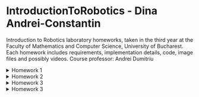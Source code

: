 # IntroductionToRobotics - Dina Andrei-Constantin
Introduction to Robotics laboratory homeworks, taken in the third year at the Faculty of Mathematics and Computer Science, University of Bucharest.
Each homework includes requirements, implementation details, code, image files and possibly videos. 
Course professor: Andrei Dumitriu


<details>
<summary>Homework 1</summary>
<br>

Task Requirements: "Use a separate potentiometer in controlling each of the color of the RGB led (Red, Green and Blue).  The control must be done with digital electronics(aka you must read the value of the potentiometer with Arduino, and write a mapped value to each of the pins connected to the led."

Pictures of the setup:

<img src="https://user-images.githubusercontent.com/99658689/197361062-53204f3e-b34f-4619-b5c0-541bb6c48442.jpg" width="360" height="640" />
<img src="https://user-images.githubusercontent.com/99658689/197361065-4734f1a1-75c0-46c6-82d4-7b6c7cbc0139.jpg" width="360" height="640" />
<img src="https://user-images.githubusercontent.com/99658689/197361066-807e18ae-effc-4eeb-9697-51db8d0ee09e.jpg" width="360" height="640" />
<img src="https://user-images.githubusercontent.com/99658689/197361067-ed2d10cd-f074-4884-9254-b36322cb8759.jpg" width="360" height="640" />
<img src="https://user-images.githubusercontent.com/99658689/197361068-f04b71ca-1c5e-4565-8f69-07c58bb295ad.jpg" width="360" height="640" />
<img src="https://user-images.githubusercontent.com/99658689/197361069-b1e2d4fa-e1c6-48f1-9a74-ac192e90afe3.jpg" width="360" height="640" />
<img src="https://user-images.githubusercontent.com/99658689/197361070-ca0e6c88-79ed-49cd-9ffd-dd0ab1e8f10f.jpg" width="360" height="640" />
<img src="https://user-images.githubusercontent.com/99658689/197361071-b073e61d-a1c7-42f9-ba83-6fb0a0ecb830.jpg" width="360" height="640" />
  

A video of the project in which you can see the way everything works:
https://youtu.be/HYCs1vSOPmo

Source code:

```
const int redLedPin = 11;
const int blueLedPin = 10;
const int greenLedPin = 9;

const int pinRedLevel = A3;
const int pinGreenLevel = A5;
const int pinBlueLevel = A4;

const int LOWER_BOUND_ANALOG_READ = 0;
const int HIGHER_BOUND_ANALOG_READ = 1023;
const int LOWER_BOUND_ANALOG_WRITE = 0;
const int HIGHER_BOUND_ANALOG_WRITE = 255;

int rawRedValue, rawGreenValue, rawBlueValue;
int RGBredValue, RGBgreenValue, RGBblueValue;

void setup() {
  pinMode(redLedPin, OUTPUT);
  pinMode(blueLedPin, OUTPUT);
  pinMode(greenLedPin, OUTPUT);
  pinMode(pinRedLevel, INPUT);
  pinMode(pinBlueLevel, INPUT);
  pinMode(pinGreenLevel, INPUT);
  
  Serial.begin(9600);
}

void loop() {
  // citim valorile de tip input, valoare intreagi din [0,1023]
  rawGreenValue = analogRead(pinGreenLevel); 
  rawRedValue = analogRead(pinRedLevel);
  rawBlueValue = analogRead(pinBlueLevel);
  
  // transformam valorile citite in valori din intervalul [0,255]
  RGBredValue = map(rawRedValue, LOWER_BOUND_ANALOG_READ, HIGHER_BOUND_ANALOG_READ, LOWER_BOUND_ANALOG_WRITE, HIGHER_BOUND_ANALOG_WRITE);
  RGBgreenValue = map(rawGreenValue, LOWER_BOUND_ANALOG_READ, HIGHER_BOUND_ANALOG_READ, LOWER_BOUND_ANALOG_WRITE, HIGHER_BOUND_ANALOG_WRITE);
  RGBblueValue = map(rawBlueValue, LOWER_BOUND_ANALOG_READ, HIGHER_BOUND_ANALOG_READ, LOWER_BOUND_ANALOG_WRITE, HIGHER_BOUND_ANALOG_WRITE);;
  
  // vom seta un threshold in cazul in care device-ul de input nu este perfect: valoriile < 5 se considera ca fiind 0
  if (RGBredValue < 5)
    RGBredValue = 0;

  if (RGBgreenValue < 5)
    RGBgreenValue = 0;

  if (RGBblueValue < 5)
    RGBblueValue = 0;
  
  // trimitem semnalul catre LED
  assignRGBtoLed(RGBredValue, RGBgreenValue, RGBblueValue);
}

void assignRGBtoLed(int r, int g, int b){
  // functia seteaza intensitatile de rosu, verde si albastru LED-ului nostru
  analogWrite(redLedPin, r);
  analogWrite(blueLedPin, g);
  analogWrite(greenLedPin, b);
}
```
</details>




<details>
<summary>Homework 2</summary>
<br>

Task Requirements: 
  Building  the  traffic  lights  for  a  crosswalk.   Using 2 LEDs to represent the traffic lights for people (red and green) and 3 LEDs to represent the traffic lights for cars (red, yellow and green). See the states it needs to go through:
    <br> 1. State 1 (default, reinstated after state 4 ends):  green light for cars,red  light  for  people,  no  sounds.   Duration:  indefinite,  changed  bypressing the button.
    <br> 2. State 2 (initiated by counting down 8 seconds after a button press):the  light  should  be  yellow  for  cars,  red  for  people  and  no  sounds.Duration:  3 seconds.
    <br> 3. State 3 (initiated after state 2 ends):  red for cars, green for peopleand a beeping sound from the buzzer at a constant interval. Duration:8 seconds.
    <br> 4. State 4 (initiated after state 3 ends):  red for cars,blinking greenfor people and a beeping sound from the buzzer,  at a constant in-terval,  faster than the beeping in state 3.  This state should last 4seconds.
  
  Note: pressing the button in any state other than state 1 will not yield any actions.

Pictures of the setup:

<img src="https://user-images.githubusercontent.com/99658689/199517632-51095031-59dc-4b2b-be39-d3efe7a342c0.jpg" width="360" height="640" />
  
A video of the project in which you can see the way everything works: https://youtu.be/fbVpC9-l-Uo

Source code:

```
// used pins

const int buttonPin = 5;
const int buzzerPin = 6;

const int pedestrianGreenPin = 7;
const int pedestrianRedPin = 8;

const int carGreenPin = 9;
const int carYellowPin = 10;
const int carRedPin = 11;

// used values
const int pedestrianWaitTime = 8000;
const int yellowLightTimer = 3000;
const int pedestrianGreenLightTimer = 8000;
const int pedestrianGreenLightTimer2 = 4000;
const int soundFrequency = 10000;
const int beepingInterval1 = 500;
const int beepingInterval2 = 250;

int sequenceTime = 0;

byte buttonState = 0;
byte currentButtonState = 0;
byte previousButtonState = 0;

bool buttonIsPressable = true;
bool buzzerOn = false;

int buttonPressCount = 0;
byte minimumPressTime = 50;
bool pedestrianGreenLightOn = false;

unsigned long lastReadingTime = 0;
unsigned long waitingSequence, yellowLightSequence, pedestrianGreenLightSequence1, pedestrianGreenLightSequence2;
unsigned long lastBuzzTimer = 0;

void setup() {
  pinMode(buttonPin, INPUT_PULLUP);
  pinMode(buzzerPin, OUTPUT);
  pinMode(pedestrianGreenPin, OUTPUT);
  pinMode(pedestrianRedPin, OUTPUT);
  pinMode(carGreenPin, OUTPUT);
  pinMode(carRedPin, OUTPUT);
  pinMode(carYellowPin, OUTPUT);

  Serial.begin(9600);
}

void loop() {

  constrain(buttonPressCount, 0, 2);


  if (buttonPressCount == 0){
    noTone(buzzerPin);
    digitalWrite(pedestrianGreenPin, LOW);
    digitalWrite(pedestrianRedPin, HIGH);
    digitalWrite(carRedPin, LOW);
    digitalWrite(carGreenPin, HIGH);
    digitalWrite(carYellowPin, LOW);
  }

  currentButtonState = !digitalRead(buttonPin);


  if (buttonIsPressable)
    if (currentButtonState != previousButtonState)
      if (millis() - lastReadingTime > minimumPressTime)
          {
            buttonPressCount++;
            previousButtonState = currentButtonState;
            lastReadingTime = millis();
            if (buttonPressCount % 2 == 0){
              waitingSequence = millis() + pedestrianWaitTime;
              yellowLightSequence = yellowLightTimer + waitingSequence;
              pedestrianGreenLightSequence1 = pedestrianGreenLightTimer + yellowLightSequence;
              pedestrianGreenLightSequence2 = pedestrianGreenLightTimer2 + pedestrianGreenLightSequence1;
            }
          }

  if (buttonPressCount % 2 == 0 && buttonPressCount){
    buttonIsPressable = false; // in case a pedestrian spams the button, it will only initiate a sequence the first time it's pressed

    if (millis() < waitingSequence); // pedestrians waiting for green light timer

    else if (millis() < yellowLightSequence){
        digitalWrite(carGreenPin, LOW);
        digitalWrite(carYellowPin, HIGH);
        delay(1);
    }  

    else if (millis() < pedestrianGreenLightSequence1){
      digitalWrite(carYellowPin, LOW);
      digitalWrite(carRedPin, HIGH);
      if (millis() - lastBuzzTimer > beepingInterval1)
        {
        if (buzzerOn)
          noTone(buzzerPin);
        else tone(buzzerPin, soundFrequency, pedestrianGreenLightTimer);
        lastBuzzTimer = millis();
        buzzerOn = !buzzerOn;
        pedestrianGreenLightOn = true;
        }
      
      digitalWrite(pedestrianGreenPin, HIGH);
      digitalWrite(pedestrianRedPin, LOW);
      delay(1);

    }  
    else if (millis() < pedestrianGreenLightSequence2){
      if (millis() - lastBuzzTimer > beepingInterval2)
        {
        if (buzzerOn){
          digitalWrite(pedestrianGreenPin, LOW);
          noTone(buzzerPin);

        }
        else {         
          digitalWrite(pedestrianGreenPin, HIGH);
          tone(buzzerPin, soundFrequency, pedestrianGreenLightTimer);
        }

        lastBuzzTimer = millis();
        buzzerOn = !buzzerOn;
        pedestrianGreenLightOn = !pedestrianGreenLightOn;
        }
      
      delay(1);

    }  
    else{
      noTone(buzzerPin);
      digitalWrite(pedestrianGreenPin, LOW);
      digitalWrite(pedestrianRedPin, HIGH);
      digitalWrite(carRedPin, LOW);
      digitalWrite(carGreenPin, HIGH);
      digitalWrite(carYellowPin, LOW);
      delay(1);
      buttonIsPressable=true;
    }  
    
  }  
  delay(1);    
}
```
</details>

  
<details>
<summary>Homework 3</summary>
<br>

Task Requirements: 

  You will use the joystick to control the position ofthe segment and ”draw” on the display.  The movement between segment sshould be natural (meaning they should jump from the current positiononly to neighbors, but without passing through ”walls”. The system has the following states:
  <br> 1.State  1 (default,  but  also  initiated  after  a  button  press  in  State2):  Current  position  blinking.   Can  use  the  joystick  to  move  fromone  position  to  neighbors.   Short  pressing  the  button  toggles  state2.  Long pressing the button in state 1 resets the entire display byturning all the segments OFF and moving the current position to thedecimal point.
  <br> 2.State  2(initiated  after  a  button  press  in  State  1):   The  currentsegment  stops  blinking,  adopting  the  state  of  the  segment  beforeselection (ON or OFF). Toggling the X (or Y, you chose) axis shouldchange  the  segment  state  from  ON  to  OFF  or  from  OFF  to  ON.Clicking the joystick should save the segment state and exit back tostate 1.
  
Pictures of the setup:

<img src="https://user-images.githubusercontent.com/99658689/200854800-f2460ecf-d976-42fd-bf2f-4a86a4a3bf6c.jpg" width="360" height="640" />
  
  
A video of the project in which you can see the way everything works: https://youtu.be/9i24RCIUL2s

Source code:

```
// declare all the segments pins
const int pinA = 4;
const int pinB = 5;
const int pinC = 6;
const int pinD = 7;
const int pinE = 8;
const int pinF = 9;
const int pinG = 10;
const int pinDP = 11;

// joystick pins
const int joyXPin = A1;
const int joyYPin = A0;
const int joySWPin = 12;

int blinkingSegment = pinDP; // the blinking pin, when the program starts it should be pinDP

const int joyLeftThreshold = -100;
const int joyRightThreshold = 100;
const int joyDefaultXValue = 0;

const int joyUpThreshold = 100;
const int joyDownThreshold = -100;
const int joyDefaultYValue = 0;

const int neutralThreshold = 200;
bool joyIsNeutral = true;

bool joySWState = HIGH;
bool joyPrevSWState = HIGH;
bool dpState = false;

char nextTransition[] = "NEUTRAL";
char lastTransition[] = "NEUTRAL";

char movementStateOY[] = "NEUTRAL";
int absValueX, absValueY;

bool segmentBlinkingOn = true;
unsigned long lastChangeInBlinking = 0;
unsigned long lastReadSWState = 0;
long pressTime = 0;
long releaseTime = 0;

int blinkingInterval = 500;

const int segSize = 8;
// modify if you have common anode
bool commonAnode = false; 

byte segmentOn = HIGH;
int segments[segSize] = { 
  pinA, pinB, pinC, pinD, pinE, pinF, pinG, pinDP
};

int currentDigit = 0;

const int noOfDigits = 10;
byte digitMatrix[noOfDigits][segSize - 1] = {
// a  b  c  d  e  f  g
  {1, 1, 1, 1, 1, 1, 0}, // 0
  {0, 1, 1, 0, 0, 0, 0}, // 1
  {1, 1, 0, 1, 1, 0, 1}, // 2
  {1, 1, 1, 1, 0, 0, 1}, // 3
  {0, 1, 1, 0, 0, 1, 1}, // 4
  {1, 0, 1, 1, 0, 1, 1}, // 5
  {1, 0, 1, 1, 1, 1, 1}, // 6
  {1, 1, 1, 0, 0, 0, 0}, // 7
  {1, 1, 1, 1, 1, 1, 1}, // 8
  {1, 1, 1, 1, 0, 1, 1}  // 9
};

int statePinA = LOW;
int statePinB = LOW;
int statePinC = LOW;
int statePinD = LOW;
int statePinE = LOW;
int statePinF = LOW;
int statePinG = LOW;
int statePinDP = LOW;
int stateCurrentPin = LOW;
char movementStateOX[] = "NEUTRAL";

bool buttonWasReleased = true;
int totalPressedTime = 0;
bool segmentActualized = true;
int currentBlink = LOW;
bool blinkingMode = true;
int shortPressTime = 1000;

int analogReadMinValue = 0;
int analogReadMaxValue = 1023;
int mappedMinAnalogValue = -512;
int mappedMaxAnalogValue = 511;

void setup() {
  // initialize all the pins
  for (int i = 0; i < segSize; i++) {
    pinMode(segments[i], OUTPUT);
  }
  pinMode(joySWPin, INPUT_PULLUP);
  if (commonAnode == true) {
    segmentOn = !segmentOn;
  }
  
  Serial.begin(9600);
}

void loop() {

 
  joySWState = digitalRead(joySWPin);
  
  if(joySWState != joyPrevSWState)
    {

    if (joySWState == LOW)
      {
        pressTime = millis();
        buttonWasReleased = false;
      }

    else if (!buttonWasReleased)
      {
      releaseTime = millis();
      buttonWasReleased = true;
      totalPressedTime = releaseTime - pressTime;
      segmentActualized = false;
      }
    }



  joyPrevSWState = joySWState;

  if (releaseTime - pressTime > 0 && !segmentActualized)
  {
    if (releaseTime - pressTime < shortPressTime ) // short press
      {
        blinkingMode = !blinkingMode;
        segmentActualized = true;
      } 

      else // long press
        {
        statePinA = LOW;
        statePinB = LOW;
        statePinC = LOW;
        statePinD = LOW;
        statePinE = LOW;
        statePinF = LOW;
        statePinG = LOW;
        statePinDP = LOW;
        digitalWrite(pinA, statePinA);
        digitalWrite(pinB, statePinB);  
        digitalWrite(pinC, statePinC);
        digitalWrite(pinD, statePinD);
        digitalWrite(pinE, statePinE);
        digitalWrite(pinF, statePinF);
        digitalWrite(pinG, statePinG);
        digitalWrite(pinDP, statePinDP);
        segmentActualized = true;
        blinkingSegment = pinDP;
        //resetting the board
        }
  }



  int joyY = analogRead(joyYPin);
  int joyX = analogRead(joyXPin);
  joyY = map(joyY, analogReadMinValue, analogReadMaxValue, mappedMinAnalogValue, mappedMaxAnalogValue);
  joyX = map(joyX, analogReadMinValue, analogReadMaxValue, mappedMinAnalogValue, mappedMaxAnalogValue);
  strcpy(nextTransition, "NEUTRAL");

  // we have the values for x and y transposed in an interval [-512, 511]
  // checking the direction the joystick points to

  if (joyY > joyUpThreshold)
    {
      strcpy(movementStateOY, "UP");
      absValueY = joyY - joyUpThreshold;
    }

  else if (joyY < joyDownThreshold)
    {
      strcpy(movementStateOY, "DOWN");
      absValueY = joyDownThreshold - joyY;
    }
    
  if (joyX > joyLeftThreshold)
    {
      strcpy(movementStateOX, "RIGHT");
      absValueX = joyX - joyLeftThreshold;
    }
  else if (joyX < joyRightThreshold)
    {
      strcpy(movementStateOX, "LEFT");
      absValueX = joyRightThreshold -  joyX;
    }

  // if the joystick is not moved enough, we will consider its position is neutral
  if (abs (joyX - joyDefaultXValue) < neutralThreshold)
    strcpy(movementStateOX, "NEUTRAL");
  if (abs (joyY - joyDefaultYValue) < neutralThreshold)
    strcpy(movementStateOY, "NEUTRAL");
  

  strcpy(nextTransition, absValueX < absValueY ? movementStateOY : movementStateOX); // save the transition for the next step: for example, if the joystick is both pointed down and a little to the right, it will be considered as pointing down

  if (blinkingMode){ // if the segment is blinking, just blink and move between segments using the joystick

    if (millis() - lastChangeInBlinking > blinkingInterval) // blinking 
      {
        digitalWrite(blinkingSegment, currentBlink);
        
        if (currentBlink == LOW)
          currentBlink = HIGH;
        else currentBlink = LOW;

        lastChangeInBlinking = millis();
      }


    if (strcmp(nextTransition, lastTransition)) // moving between segments. We will check if the joystick changed positions between moves. We do this because we dont want to move up 100 positions in one little movement of the joystick, just once
      {
        stateCurrentPin = getSegmentState(blinkingSegment); // find the next segment
        digitalWrite(blinkingSegment, stateCurrentPin); // if we move away from the segment, the state should be the same as before we "arrived" there
        blinkingSegment = changeSegment(blinkingSegment, nextTransition); // move to the next segment
        strcpy(lastTransition, nextTransition); // save the last transition
      }

  }

  else { // in this mode we change the selected segment state using up and down movements of the joystick
      if ((!strcmp(nextTransition, "UP") || !strcmp(nextTransition, "DOWN")) && strcmp(nextTransition, lastTransition))
      {
            if (blinkingSegment == pinA)
              statePinA = !statePinA;
            if (blinkingSegment == pinB)
              statePinB = !statePinB;
            if (blinkingSegment == pinC)
              statePinC = !statePinC;
            if (blinkingSegment == pinD)
              statePinD = !statePinD;
            if (blinkingSegment == pinE)
              statePinE = !statePinE;
            if (blinkingSegment == pinF)
              statePinF = !statePinF;
            if (blinkingSegment == pinG)
              statePinG = !statePinG;
            if (blinkingSegment == pinDP)
              statePinDP = !statePinDP;

            stateCurrentPin = getSegmentState(blinkingSegment);
            digitalWrite(blinkingSegment, stateCurrentPin);
            
            strcpy(lastTransition, nextTransition);
      }
  } 
}

int getSegmentState (int pin){
  if (pin == pinA)
    return statePinA;
  if (pin == pinB)
    return statePinB;
  if (pin == pinC)
    return statePinC;
  if (pin == pinD)
    return statePinD;
  if (pin == pinE)
    return statePinE;
  if (pin == pinF)
    return statePinF;
  if (pin == pinG)
    return statePinG;
  if (pin == pinDP)
    return statePinDP;
  
}
int changeSegment (int currentSegment, char transition[]){
  // the function returns the next segment we move to (if we can move to another segment through the movement stored in transition parameter)
  if (!strcmp(transition, "NEUTRAL"))
    return currentSegment;
  switch(currentSegment){
    case (pinA):
      if (!strcmp(transition, "LEFT"))
        return pinF;
      if (!strcmp(transition, "RIGHT"))
        return pinB;
      if (!strcmp(transition, "UP"))
        return currentSegment;
      if (!strcmp(transition, "DOWN"))
        return pinG;
      break;

    case (pinB):
      if (!strcmp(transition, "LEFT"))
        return pinF;
      if (!strcmp(transition, "RIGHT"))
        return currentSegment;
      if (!strcmp(transition, "UP"))
        return pinA;
      if (!strcmp(transition, "DOWN"))
        return pinG;
      break;

    case (pinC):
      if (!strcmp(transition, "LEFT"))
        return pinE;
      if (!strcmp(transition, "RIGHT"))
        return pinDP;
      if (!strcmp(transition, "UP"))
        return pinG;
      if (!strcmp(transition, "DOWN"))
        return pinD;
      break;

    case (pinD):
      if (!strcmp(transition, "LEFT"))
        return pinE;
      if (!strcmp(transition, "RIGHT"))
        return pinC;
      if (!strcmp(transition, "UP"))
        return pinG;
      if (!strcmp(transition, "DOWN"))
        return currentSegment;     
      break;

    case (pinE):
      if (!strcmp(transition, "LEFT"))
        return currentSegment;
      if (!strcmp(transition, "RIGHT"))
        return pinC;
      if (!strcmp(transition, "UP"))
        return pinG;
      if (!strcmp(transition, "DOWN"))
        return pinD;
      break;

    case (pinF):
      if (!strcmp(transition, "LEFT"))
        return currentSegment;
      if (!strcmp(transition, "RIGHT"))
        return pinB;
      if (!strcmp(transition, "UP"))
        return pinA;
      if (!strcmp(transition, "DOWN"))
        return pinG;
      break;

    case (pinG):
      if (!strcmp(transition, "LEFT"))
        return currentSegment;
      if (!strcmp(transition, "RIGHT"))
        return currentSegment;
      if (!strcmp(transition, "UP"))
        return pinA;
      if (!strcmp(transition, "DOWN"))
        return pinD;
      break;

    case (pinDP):
      if (!strcmp(transition, "LEFT"))
        return pinC;
      if (!strcmp(transition, "RIGHT"))
        return currentSegment;
      if (!strcmp(transition, "UP"))
        return currentSegment;
      if (!strcmp(transition, "DOWN"))
        return currentSegment;
      break;

  }

}
```
</details>
  
  
  
 
  
<details>
<summary>Homework 3</summary>
<br>

Task Requirements: 

TBA
  
Pictures of the setup:

<img src="https://user-images.githubusercontent.com/99658689/202426602-97054055-9548-4e72-9ea7-5385e2a38fe9.jpg" width="360" height="640" />
  
A video of the project in which you can see the way everything works: https://youtu.be/soZ97woMAm0

Source code:

```
//DS= [D]ata [S]torage - data
//STCP= [ST]orage [C]lock [P]in latch
//SHCP= [SH]ift register [C]lock [P]in clock
 
#define movingState 0
#define modifyValueState 1

const int UP = 1;
const int DOWN = -1;
const int NEUTRAL = 0;
const int LEFT = 2;
const int RIGHT = -2;

const int latchPin = 11; // STCP to 12 on Shift Register
const int clockPin = 10; // SHCP to 11 on Shift Register
const int dataPin = 12; // DS to 14 on Shift Register
 
const int joyXPin = A0;
const int joyYPin = A1;
const int joySWPin = 8;
  
const int joyLeftThreshold = 300;
const int joyRightThreshold = 700;
const int joyDefaultXValue = 450;
 
const int joyUpThreshold = 700;
const int joyDownThreshold = 300;
const int joyDefaultYValue = 450;
 
const int neutralThreshold = 450;
 
const int segD1 = 7;
const int segD2 = 6;
const int segD3 = 5;
const int segD4 = 4;
 
const byte regSize = 8; // 1 byte aka 8 bits

const int displayCount = 4;
const int encodingsNumber = 17;
const int DP = 16; // we will use this later to turn on a DP

bool joySWState = HIGH;
bool joyPrevSWState = HIGH;
 

const int segSize = 8;
int nextTransition;
int lastTransition; 
 
bool segmentBlinkingOn = true;
unsigned long lastChangeInBlinking = 0;
long pressTime = 0;
long releaseTime = 0;
 
int blinkingInterval = 500;
 
byte segmentOn = HIGH;
 
int displayDigits[] = {
  segD1, segD2, segD3, segD4
};

bool buttonWasReleased = true;
int totalPressedTime = 0;
bool segmentActualized = true;
int shortPressTime = 1000;
 
unsigned long displayedNumber = 0; // the number displayed on the 4 digits 7 segment display

int byteEncodings[encodingsNumber] = { // encoding matrix for our hex digits + DP
//A B C D E F G DP 
  B11111100, // 0 
  B01100000, // 1
  B11011010, // 2
  B11110010, // 3
  B01100110, // 4
  B10110110, // 5
  B10111110, // 6
  B11100000, // 7
  B11111110, // 8
  B11110110, // 9
  B11101110, // A
  B00111110, // b
  B10011100, // C
  B01111010, // d
  B10011110, // E
  B10001110,  // F
  B00000001 // DP
};
 
int currentPosition = 0; // 0/1/2/3, depending on which digit we are currently on
 
byte currentState = 0; // can be movingState (state 1) or modifyValueState (state 2)

int joyX, joyY; // values read by the joystick

void setup() {
  // put your setup code here, to run once:
  pinMode(latchPin, OUTPUT);
  pinMode(clockPin, OUTPUT);
  pinMode(dataPin, OUTPUT);
  pinMode(joySWPin, INPUT_PULLUP);
 
  for (int i = 0; i < displayCount; i++) {
    pinMode(displayDigits[i], OUTPUT);
    digitalWrite(displayDigits[i], LOW);
  }  
  Serial.begin(9600);
}
 
void loop() {
  // writeNumber(1234); // first test with this and increase the delay inside the writeNumber function
 
 
  joySWState = digitalRead(joySWPin);
 
  if(joySWState != joyPrevSWState)
    {
 
    if (joySWState == LOW)
      {
        pressTime = millis();
        buttonWasReleased = false;
      }
 
    else if (!buttonWasReleased)
      {
      releaseTime = millis();
      buttonWasReleased = true;
      totalPressedTime = releaseTime - pressTime;
      segmentActualized = false;
      }
    }
 
 
 
  joyPrevSWState = joySWState;
 
  if (releaseTime - pressTime > 0 && !segmentActualized)
  {
    if (releaseTime - pressTime < shortPressTime ) // short press
        {
          segmentActualized = true;
          if (currentState == movingState)
            currentState = modifyValueState;
          else currentState = movingState;
        }
 
      else // long press
        {
          if (currentState == movingState)        //resetting the board
            {
              displayedNumber = 0;
              currentPosition = 0;
              currentState = movingState;
              pressTime = millis();
              releaseTime = millis();
            }
        }
  }
 
 
 
  joyY = analogRead(joyYPin);
  joyX = analogRead(joyXPin);

  nextTransition = NEUTRAL;
 
  // we have the values for x and y transposed in an interval [-512, 511]
  // checking the direction the joystick points to
 

 
  
  if (currentState == movingState)
  {
    if (joyX > joyRightThreshold)
      nextTransition = RIGHT;
    else if (joyX < joyLeftThreshold)
      nextTransition = LEFT;
    else nextTransition = NEUTRAL; 

    // we will determine whether the joystick is standing still (or almost standing still), is moved to the left or to the right

    if (nextTransition != lastTransition) // we check this so we dont spam move to the left/ right. For every left/ right movement of the joystick we will move exactly once
    {
        lastTransition = nextTransition; 

        if (nextTransition == LEFT)
          {
            currentPosition++;
            if (currentPosition > 3)
              currentPosition = 3;

          }
        else if (nextTransition == RIGHT) {
          {
            currentPosition--;
            if (currentPosition < 0)
              currentPosition = 0;
          }
      }
    }


  if (millis() - lastChangeInBlinking < blinkingInterval)
    writeNumberNoDP(displayedNumber);
  else if (millis() - lastChangeInBlinking < 2 * blinkingInterval)
    writeNumber(displayedNumber);
  else lastChangeInBlinking = millis();


  }
 
  else { // the second state, where we modify the current digit value using up/ down 
    writeNumber(displayedNumber);

     if (joyY > joyUpThreshold)
      nextTransition = UP;
    else if (joyY < joyDownThreshold)
      nextTransition = DOWN;
    else nextTransition = NEUTRAL;
    // we will determine whether the joystick is standing still (or almost standing still), is moved up or down

  if (nextTransition != lastTransition) // we check this so we dont spam move up/ down. For every up/ down movement of the joystick we will move exactly once
      {
        lastTransition = nextTransition;
        if (nextTransition == UP)
          {
            // != 15 means we check if we are going to overflow the value, which we don't want to do
            switch (currentPosition) {
            case 0:
              if (displayedNumber % 16 != 15)
                displayedNumber += 0x1; // add 1 to the _ _ _ x digit
              break;
            case 1:
              if (displayedNumber / 16 % 16 != 15) // add 1 to the _ _ x _ digit
                displayedNumber += 0x10;
              break;
            case 2:
              if (displayedNumber / 256 % 16 != 15) // add 1 to the _ x _ _ digit
               displayedNumber += 0x100;
              break;
            case 3: 
              if (displayedNumber / 4096 % 16 != 15) // add 1 to the x _ _ _ digit
                displayedNumber += 0x1000;
              break;
            }

          }
        else if (nextTransition == DOWN) {
          {
            // != 0 means we check if we are going to overflow the value, which we don't want to do
          switch (currentPosition) {
            case 0:
              if (displayedNumber % 16 != 0) // substract 1 from the _ _ _ x digit
                displayedNumber -= 0x1;
              break;
            case 1:
              if (displayedNumber / 16 % 16 != 0) // substract 1 from the _ _ x _ digit
                displayedNumber -= 0x10;
              break;
            case 2:
              if (displayedNumber / 256 % 16 != 0) // substract 1 from the _ x _ _ digit
               displayedNumber -= 0x100;
              break;
            case 3: 
              if (displayedNumber / 4096 % 16 != 0) // substract 1 from the x _ _ _ digit
                displayedNumber -= 0x1000;
              break;
            }
          }
      }
    }
    
  }
 
} 
 
 
 
void writeReg(int digit) {
    // ST_CP LOW to keep LEDs from changing while reading serial data
    digitalWrite(latchPin, LOW);
    // Shift out the bits
    shiftOut(dataPin, clockPin, MSBFIRST, digit);
    /* ST_CP on Rising to move the data from shift register
     * to storage register, making the bits available for output.
     */
    digitalWrite(latchPin, HIGH);
}


void activateDisplay(int displayNumber) { 
  // first, disable all the display digits
  for (int i = 0; i < displayCount; i++) 
    digitalWrite(displayDigits[i], HIGH);
  // then enable only the digit you want to use now
  digitalWrite(displayDigits[displayNumber], LOW);
  delay(2);
}
 
void writeNumber(unsigned long number) {
  unsigned long currentNumber = number; 
  int displayDigit = 0;
  int lastDigit = 0;
 
  while (currentNumber != 0)
  {
    // get the last digit of the number
    lastDigit = currentNumber % 16; // 3
    // send the number to the display
    writeReg(byteEncodings[lastDigit]);
    // enable only the display digit for that 
    activateDisplay(displayDigit);
    delay(2);
    // increase the delay to see multiplexing in action
    // increment the display digit
    displayDigit++;
    // eliminate the last digit of the number
    currentNumber /= 16;
  }
  while (displayDigit <= 3)
  {
    // if our number doesn't have enough digits, we will complete by adding 0's to the left
    writeReg(byteEncodings[0]);
    activateDisplay(displayDigit);
    delay(2);
    displayDigit++;
  }

  writeReg(byteEncodings[DP]);
  activateDisplay(currentPosition);


}


void writeNumberNoDP(unsigned long number) {
  unsigned long currentNumber = number; 
  int displayDigit = 0;
  int lastDigit = 0;
 
  while (currentNumber != 0) 
  {
    // get the last digit of the number
    lastDigit = currentNumber % 16; // 3
    // send the number to the display
    writeReg(byteEncodings[lastDigit]);
    // enable only the display digit for that 
    activateDisplay(displayDigit);
    delay(2);
    // increase the delay to see multiplexing in action
    // increment the display digit
    displayDigit++;
    // eliminate the last digit of the number
    currentNumber /= 16;
  }

  while (displayDigit <= 3)
  {
    // if our number doesn't have enough digits, we will complete by adding 0's to the left
    writeReg(byteEncodings[0]);
    activateDisplay(displayDigit);
    delay(2);
    displayDigit++;
  }

}
```
</details>




